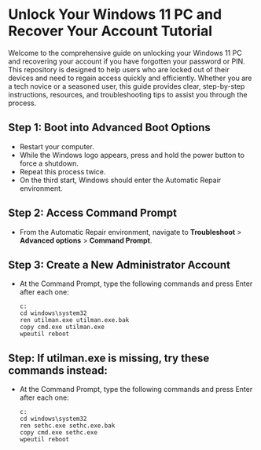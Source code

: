 # Unlock Your Windows 11 PC and Recover Your Account Tutorial

Welcome to the comprehensive guide on unlocking your Windows 11 PC and recovering your account if you have forgotten your password or PIN. This repository is designed to help users who are locked out of their devices and need to regain access quickly and efficiently. Whether you are a tech novice or a seasoned user, this guide provides clear, step-by-step instructions, resources, and troubleshooting tips to assist you through the process.

## Step 1: Boot into Advanced Boot Options
- Restart your computer.
- While the Windows logo appears, press and hold the power button to force a shutdown.
- Repeat this process twice.
- On the third start, Windows should enter the Automatic Repair environment.

## Step 2: Access Command Prompt
- From the Automatic Repair environment, navigate to **Troubleshoot** > **Advanced options** > **Command Prompt**.

## Step 3: Create a New Administrator Account
- At the Command Prompt, type the following commands and press Enter after each one:
  ```plaintext
  c:
  cd windows\system32
  ren utilman.exe utilman.exe.bak
  copy cmd.exe utilman.exe
  wpeutil reboot
## Step: If utilman.exe is missing, try these commands instead:
- At the Command Prompt, type the following commands and press Enter after each one:
  ```plaintext
  c:
  cd windows\system32
  ren sethc.exe sethc.exe.bak
  copy cmd.exe sethc.exe
  wpeutil reboot
